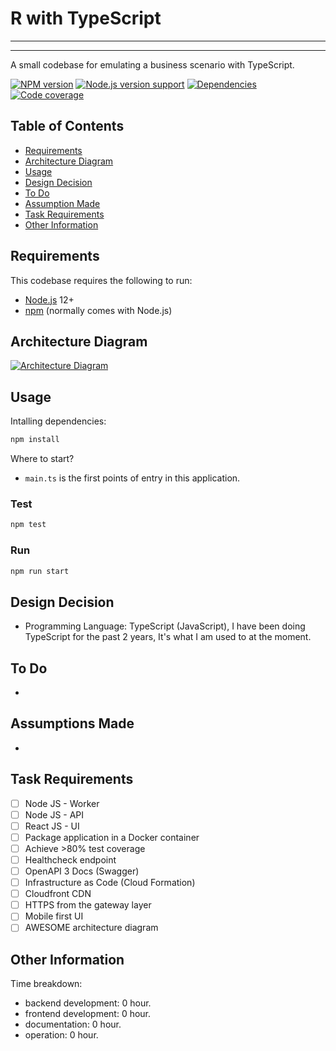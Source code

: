 # R with TypeScript

---

---

A small codebase for emulating a business scenario with TypeScript.

[![NPM version][shield-npm]](#)
[![Node.js version support][shield-node]](#)
[![Dependencies][shield-dependencies]](#)
[![Code coverage][shield-coverage]](#)

## Table of Contents

- [Requirements](#requirements)
- [Architecture Diagram](#architecture-diagram)
- [Usage](#usage)
- [Design Decision](#design-decision)
- [To Do](#to-do)
- [Assumption Made](#assumptions-made)
- [Task Requirements](#task-requirements)
- [Other Information](#other-information)

## Requirements

This codebase requires the following to run:

- [Node.js][node] 12+
- [npm][npm] (normally comes with Node.js)

## Architecture Diagram

[![Architecture Diagram][architecture-diagram]](https://d2v3ocmqltf3x3.cloudfront.net/R/r-typescript.png)

## Usage

Intalling dependencies:

```sh
npm install
```

Where to start?

- `main.ts` is the first points of entry in this application.

### Test

```sh
npm test
```

### Run

```sh
npm run start
```

## Design Decision

- Programming Language: TypeScript (JavaScript), I have been doing TypeScript for the past 2 years, It's what I am used to at the moment.

## To Do

-

## Assumptions Made

-

## Task Requirements

- [ ] Node JS - Worker
- [ ] Node JS - API
- [ ] React JS - UI
- [ ] Package application in a Docker container
- [ ] Achieve >80% test coverage
- [ ] Healthcheck endpoint
- [ ] OpenAPI 3 Docs (Swagger)
- [ ] Infrastructure as Code (Cloud Formation)
- [ ] Cloudfront CDN
- [ ] HTTPS from the gateway layer
- [ ] Mobile first UI
- [ ] AWESOME architecture diagram

## Other Information

Time breakdown:

- backend development: 0 hour.
- frontend development: 0 hour.
- documentation: 0 hour.
- operation: 0 hour.

[node]: https://nodejs.org/
[npm]: https://www.npmjs.com/
[shield-coverage]: https://img.shields.io/badge/coverage-100%00-brightgreen.svg
[shield-dependencies]: https://img.shields.io/badge/dependencies-up%20to%20date-brightgreen.svg
[shield-license]: https://img.shields.io/badge/license-MIT-blue.svg
[shield-node]: https://img.shields.io/badge/node.js%20support-10.16.2-brightgreen.svg
[shield-npm]: https://img.shields.io/badge/npm-v6.9.0-blue.svg
[architecture-diagram]: https://d2v3ocmqltf3x3.cloudfront.net/R/r-typescript.png
